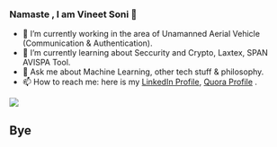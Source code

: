 ### Namaste , I am Vineet Soni 👋

- 🔭 I’m currently working in the area of Unamanned Aerial Vehicle (Communication & Authentication).
- 🌱 I’m currently learning about Seccurity and Crypto, Laxtex, SPAN AVISPA Tool.
- 💬 Ask me about Machine Learning, other tech stuff & philosophy.
- 📫 How to reach me: here is my [LinkedIn Profile](https://www.linkedin.com/in/vineet-soni-61931714b/), [Quora Profile](https://www.quora.com/profile/Vineet-Soni-5) .

<img src= "https://github-readme-stats.vercel.app/api?username=vineetson&&show_icons=true&title_color=ffffff&icon_color=bb2acf&text_color=daf7dc&bg_color=151515">

## Bye
